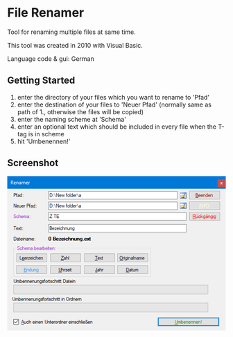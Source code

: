 # File Renamer
Tool for renaming multiple files at same time.

This tool was created in 2010 with Visual Basic.

Language code & gui: German

## Getting Started

1. enter the directory of your files which you want to rename to 'Pfad'
2. enter the destination of your files to 'Neuer Pfad' (normally same as path of 1., otherwise the files will be copied)
3. enter the naming scheme at 'Schema'
4. enter an optional text which should be included in every file when the T-tag is in scheme 
5. hit 'Umbenennen!'

## Screenshot

<p align="center">
  <img src="/screenshots/main.png">
</p>
